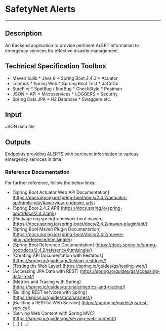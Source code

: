 SafetyNet Alerts
================
---


Description
-----------
An Backend application to provide pertinent ALERT information to emergency services for effective disaster management.

Technical Specification Toolbox
---------------------
* Maven build * Java 8 * Spring Boot 2.4.2 * Acuator
* Lombok * Spring Web * Sprong Boot Test * JaCoCo
* SureFire * SpotBug / findBug * CheckStyle * Postman
* JSON * API * Microservices * LOGGERS * Security
* Spring Data JPA * H2 Database * Swaggers etc.

Input
-----
JSON data file

Outputs
-------
Endpoints providing ALERTS with pertinent information to various emergency services in time.


### Reference Documentation
For further reference, follow the below links:

* [Spring Boot Actuator Web API Documentation] (https://docs.spring.io/spring-boot/docs/2.4.2/actuator-api/htmlsingle/#overview-endpoint-urls)
* [Spring Boot 2.4.2 API] (https://docs.spring.io/spring-boot/docs/2.4.2/api/)
* [Package org.springframework.boot.maven] (https://docs.spring.io/spring-boot/docs/2.4.2/maven-plugin/api/)
* [Spring Boot Maven Plugin Documentation] (https://docs.spring.io/spring-boot/docs/2.4.2/maven-plugin/reference/htmlsingle/)
* [Spring Boot Reference Documentation] (https://docs.spring.io/spring-boot/docs/2.4.2/reference/htmlsingle/)
* [Creating API Documentation with Restdocs] (https://spring.io/guides/gs/testing-restdocs/)
* [Testing the Web Layer] (https://spring.io/guides/gs/testing-web/)
* [Accessing JPA Data with REST] (https://spring.io/guides/gs/accessing-data-rest/)
* [Metrics and Tracing with Spring] (https://spring.io/guides/tutorials/metrics-and-tracing/)
* [Building REST services with Spring] (https://spring.io/guides/tutorials/rest/)
* [Building a RESTful Web Service] (https://spring.io/guides/gs/rest-service/)
* [Serving Web Content with Spring MVC] (https://spring.io/guides/gs/serving-web-content/)
* [...] (....)
